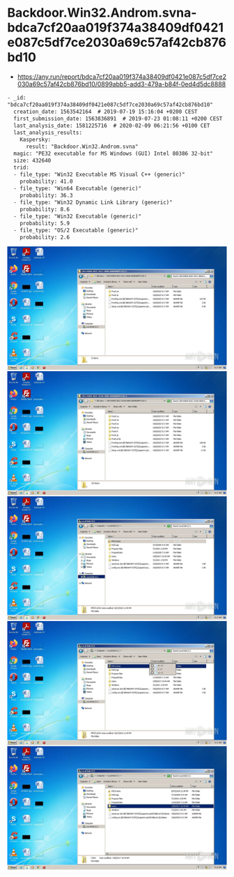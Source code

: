 # Backdoor.Win32.Androm.svna-bdca7cf20aa019f374a38409df0421e087c5df7ce2030a69c57af42cb876bd10

- https://any.run/report/bdca7cf20aa019f374a38409df0421e087c5df7ce2030a69c57af42cb876bd10/0899abb5-add3-479a-b84f-0ed4d5dc8888

```
- _id: "bdca7cf20aa019f374a38409df0421e087c5df7ce2030a69c57af42cb876bd10"
  creation_date: 1563542164  # 2019-07-19 15:16:04 +0200 CEST
  first_submission_date: 1563836891  # 2019-07-23 01:08:11 +0200 CEST
  last_analysis_date: 1581225716  # 2020-02-09 06:21:56 +0100 CET
  last_analysis_results: 
    Kaspersky: 
      result: "Backdoor.Win32.Androm.svna"
  magic: "PE32 executable for MS Windows (GUI) Intel 80386 32-bit"
  size: 432640
  trid: 
  - file_type: "Win32 Executable MS Visual C++ (generic)"
    probability: 41.0
  - file_type: "Win64 Executable (generic)"
    probability: 36.3
  - file_type: "Win32 Dynamic Link Library (generic)"
    probability: 8.6
  - file_type: "Win32 Executable (generic)"
    probability: 5.9
  - file_type: "OS/2 Executable (generic)"
    probability: 2.6
```

![0899abb5-add3-479a-b84f-0ed4d5dc8888-12.jpeg](0899abb5-add3-479a-b84f-0ed4d5dc8888-12.jpeg)
![0899abb5-add3-479a-b84f-0ed4d5dc8888-14.jpeg](0899abb5-add3-479a-b84f-0ed4d5dc8888-14.jpeg)
![0899abb5-add3-479a-b84f-0ed4d5dc8888-15.jpeg](0899abb5-add3-479a-b84f-0ed4d5dc8888-15.jpeg)
![0899abb5-add3-479a-b84f-0ed4d5dc8888-16.jpeg](0899abb5-add3-479a-b84f-0ed4d5dc8888-16.jpeg)
![0899abb5-add3-479a-b84f-0ed4d5dc8888-18.jpeg](0899abb5-add3-479a-b84f-0ed4d5dc8888-18.jpeg)
